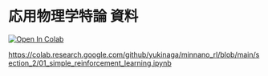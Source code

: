# 応用物理学特論 資料
[![Open In Colab](https://colab.research.google.com/assets/colab-badge.svg)](http://colab.research.google.com/github/MasaYan24/lecture_2021_phys_gakushuin/mnist.ipynb)

https://colab.research.google.com/github/yukinaga/minnano_rl/blob/main/section_2/01_simple_reinforcement_learning.ipynb
